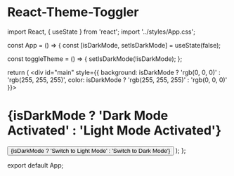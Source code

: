 # React-Theme-Toggler
import React, { useState } from 'react';
import '../styles/App.css';

const App = () => {
  const [isDarkMode, setIsDarkMode] = useState(false);

  const toggleTheme = () => {
    setIsDarkMode(!isDarkMode);
  };

  return (
    <div id="main" style={{ background: isDarkMode ? 'rgb(0, 0, 0)' : 'rgb(255, 255, 255)', color: isDarkMode ? 'rgb(255, 255, 255)' : 'rgb(0, 0, 0)' }}>
      <h1>{isDarkMode ? 'Dark Mode Activated' : 'Light Mode Activated'}</h1>
      <button onClick={toggleTheme}>{isDarkMode ? 'Switch to Light Mode' : 'Switch to Dark Mode'}</button>
    </div>
  );
};

export default App;
